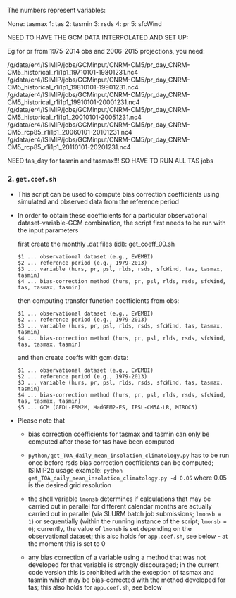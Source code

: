 The numbers represent variables:

None: tasmax
1: tas
2: tasmin
3: rsds
4: pr
5: sfcWind

NEED TO HAVE THE GCM DATA INTERPOLATED AND SET UP:

Eg for pr from 1975-2014 obs and 2006-2015 projections, you need:

/g/data/er4/ISIMIP/jobs/GCMinput/CNRM-CM5/pr_day_CNRM-CM5_historical_r1i1p1_19710101-19801231.nc4
/g/data/er4/ISIMIP/jobs/GCMinput/CNRM-CM5/pr_day_CNRM-CM5_historical_r1i1p1_19810101-19901231.nc4
/g/data/er4/ISIMIP/jobs/GCMinput/CNRM-CM5/pr_day_CNRM-CM5_historical_r1i1p1_19910101-20001231.nc4
/g/data/er4/ISIMIP/jobs/GCMinput/CNRM-CM5/pr_day_CNRM-CM5_historical_r1i1p1_20010101-20051231.nc4
/g/data/er4/ISIMIP/jobs/GCMinput/CNRM-CM5/pr_day_CNRM-CM5_rcp85_r1i1p1_20060101-20101231.nc4
/g/data/er4/ISIMIP/jobs/GCMinput/CNRM-CM5/pr_day_CNRM-CM5_rcp85_r1i1p1_20110101-20201231.nc4

NEED tas_day for tasmin and tasmax!!! SO HAVE TO RUN ALL TAS jobs

### 2. `get.coef.sh`
- This script can be used to compute bias correction coefficients using simulated and observed data from the reference period
- In order to obtain these coefficients for a particular observational dataset-variable-GCM combination, the script first needs to be run with the input parameters
  
  first create the monthly .dat files (idl): get_coeff_00.sh
  ```
  $1 ... observational dataset (e.g., EWEMBI)
  $2 ... reference period (e.g., 1979-2013)
  $3 ... variable (hurs, pr, psl, rlds, rsds, sfcWind, tas, tasmax, tasmin)
  $4 ... bias-correction method (hurs, pr, psl, rlds, rsds, sfcWind, tas, tasmax, tasmin)
  ```


 
  then computing transfer function coefficients from obs: 
  ```
  $1 ... observational dataset (e.g., EWEMBI)
  $2 ... reference period (e.g., 1979-2013)
  $3 ... variable (hurs, pr, psl, rlds, rsds, sfcWind, tas, tasmax, tasmin)
  $4 ... bias-correction method (hurs, pr, psl, rlds, rsds, sfcWind, tas, tasmax, tasmin)
  ```

  and then create coeffs with gcm data:
  ```
  $1 ... observational dataset (e.g., EWEMBI)
  $2 ... reference period (e.g., 1979-2013)
  $3 ... variable (hurs, pr, psl, rlds, rsds, sfcWind, tas, tasmax, tasmin)
  $4 ... bias-correction method (hurs, pr, psl, rlds, rsds, sfcWind, tas, tasmax, tasmin)
  $5 ... GCM (GFDL-ESM2M, HadGEM2-ES, IPSL-CM5A-LR, MIROC5)
  ```
- Please note that
  - bias correction coefficients for tasmax and tasmin can only be computed after those for tas have been computed
  - `python/get_TOA_daily_mean_insolation_climatology.py` has to be run once before rsds bias correction coefficients can be computed; ISIMIP2b usage example: `python get_TOA_daily_mean_insolation_climatology.py -d 0.05` where 0.05 is the desired grid resolution

  - the shell variable `lmonsb` determines if calculations that may be carried out in parallel for different calendar months are actually carried out in parallel (via SLURM batch job submissions; `lmonsb = 1`) or sequentially (within the running instance of the script; `lmonsb = 0`); currently, the value of `lmonsb` is set depending on the observational dataset; this also holds for `app.coef.sh`, see below - at the moment this is set to 0

  - any bias correction of a variable using a method that was not developed for that variable is strongly discouraged; in the current code version this is prohibited with the exception of tasmax and tasmin which may be bias-corrected with the method developed for tas; this also holds for `app.coef.sh`, see below

